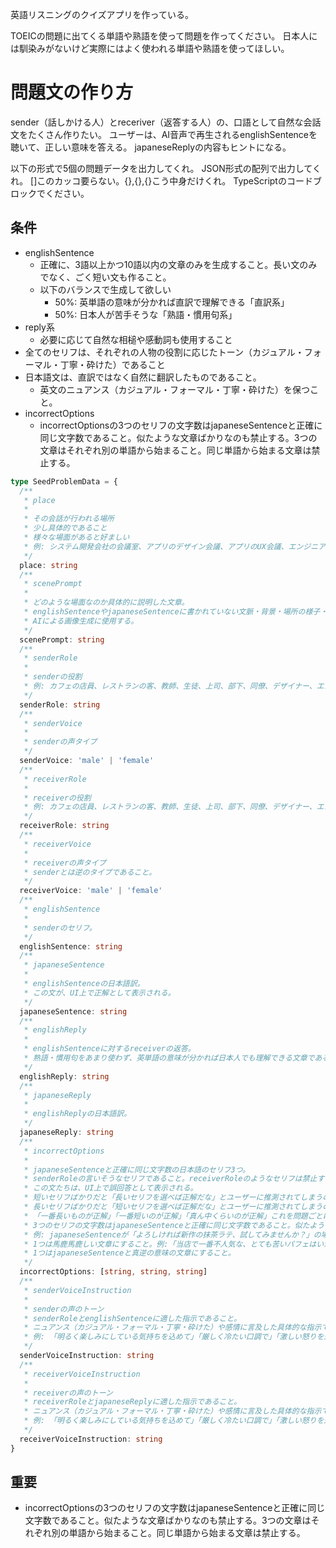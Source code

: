 英語リスニングのクイズアプリを作っている。

TOEICの問題に出てくる単語や熟語を使って問題を作ってください。
日本人には馴染みがないけど実際にはよく使われる単語や熟語を使ってほしい。

# 問題文の作り方

sender（話しかける人）とreceriver（返答する人）の、口語として自然な会話文をたくさん作りたい。
ユーザーは、AI音声で再生されるenglishSentenceを聴いて、正しい意味を答える。
japaneseReplyの内容もヒントになる。

以下の形式で5個の問題データを出力してくれ。
JSON形式の配列で出力してくれ。
[]このカッコ要らない。{},{},{}こう中身だけくれ。
TypeScriptのコードブロックでください。

## 条件

- englishSentence
  - 正確に、3語以上かつ10語以内の文章のみを生成すること。長い文のみでなく、ごく短い文も作ること。
  - 以下のバランスで生成して欲しい
    - 50%: 英単語の意味が分かれば直訳で理解できる「直訳系」
    - 50%: 日本人が苦手そうな「熟語・慣用句系」
- reply系
  - 必要に応じて自然な相槌や感動詞も使用すること
- 全てのセリフは、それぞれの人物の役割に応じたトーン（カジュアル・フォーマル・丁寧・砕けた）であること
- 日本語文は、直訳ではなく自然に翻訳したものであること。
  - 英文のニュアンス（カジュアル・フォーマル・丁寧・砕けた）を保つこと。
- incorrectOptions
  - incorrectOptionsの3つのセリフの文字数はjapaneseSentenceと正確に同じ文字数であること。似たような文章ばかりなのも禁止する。3つの文章はそれぞれ別の単語から始まること。同じ単語から始まる文章は禁止する。

```TypeScript
type SeedProblemData = {
  /**
   * place
   *
   * その会話が行われる場所
   * 少し具体的であること
   * 様々な場面があると好ましい
   * 例: システム開発会社の会議室、アプリのデザイン会議、アプリのUX会議、エンジニアの会議、ビジネスのミーティング、カフェのカウンター、レストランの入り口、コンビニのレジ、ホテルのフロント、空港の搭乗ゲート、駅の改札前、バス停のベンチ、病院の待合室、学校の教室、会社の会議室、スーパーの試食コーナー、公園のベンチ、観光地のチケット売り場、図書館の受付、映画館のチケットカウンター、郵便局の窓口、銀行のATM前、ショッピングモールのフードコート
   */
  place: string
  /**
   * scenePrompt
   *
   * どのような場面なのか具体的に説明した文章。
   * englishSentenceやjapaneseSentenceに書かれていない文脈・背景・場所の様子・登場人物の動機を言語化すること。
   * AIによる画像生成に使用する。
   */
  scenePrompt: string
  /**
   * senderRole
   *
   * senderの役割
   * 例: カフェの店員、レストランの客、教師、生徒、上司、部下、同僚、デザイナー、エンジニア、プロジェクトマネージャー、母親、父親、息子、娘
   */
  senderRole: string
  /**
   * senderVoice
   *
   * senderの声タイプ
   */
  senderVoice: 'male' | 'female'
  /**
   * receiverRole
   *
   * receiverの役割
   * 例: カフェの店員、レストランの客、教師、生徒、上司、部下、同僚、デザイナー、エンジニア、プロジェクトマネージャー、母親、父親、息子、娘
   */
  receiverRole: string
  /**
   * receiverVoice
   *
   * receiverの声タイプ
   * senderとは逆のタイプであること。
   */
  receiverVoice: 'male' | 'female'
  /**
   * englishSentence
   *
   * senderのセリフ。
   */
  englishSentence: string
  /**
   * japaneseSentence
   *
   * englishSentenceの日本語訳。
   * この文が、UI上で正解として表示される。
   */
  japaneseSentence: string
  /**
   * englishReply
   *
   * englishSentenceに対するreceiverの返答。
   * 熟語・慣用句をあまり使わず、英単語の意味が分かれば日本人でも理解できる文章であること。
   */
  englishReply: string
  /**
   * japaneseReply
   *
   * englishReplyの日本語訳。
   */
  japaneseReply: string
  /**
   * incorrectOptions
   *
   * japaneseSentenceと正確に同じ文字数の日本語のセリフ3つ。
   * senderRoleの言いそうなセリフであること。receiverRoleのようなセリフは禁止する。
   * この文たちは、UI上で誤回答として表示される。
   * 短いセリフばかりだと「長いセリフを選べば正解だな」とユーザーに推測されてしまうのでやめてほしい。
   * 長いセリフばかりだと「短いセリフを選べば正解だな」とユーザーに推測されてしまうのでやめてほしい。
   * 「一番長いものが正解」「一番短いのが正解」「真ん中くらいのが正解」これを問題ごとにバラけさせてほしい。
   * 3つのセリフの文字数はjapaneseSentenceと正確に同じ文字数であること。似たような文章ばかりなのも禁止する。3つの文章はそれぞれ別の単語から始まること。同じ単語から始まる文章は禁止する。
   * 例: japaneseSentenceが「よろしければ新作の抹茶ラテ、試してみませんか？」の場合には「すみません、抹茶のラテは売り切れてしまいました。」「抹茶のラテはありませんが、通常のカフェラテならございます。」「このバナナパフェが当店の一番人気でございます。」などを生成すること。
   * 1つは馬鹿馬鹿しい文章にすること。例:「当店で一番不人気な、とても苦いパフェはいかがですか？」「全て期限切れの食材で作ったパフェはいかがですか？本日限定ですよ！」
   * 1つはjapaneseSentenceと真逆の意味の文章にすること。
   */
  incorrectOptions: [string, string, string]
  /**
   * senderVoiceInstruction
   *
   * senderの声のトーン
   * senderRoleとenglishSentenceに適した指示であること。
   * ニュアンス（カジュアル・フォーマル・丁寧・砕けた）や感情に言及した具体的な指示であること
   * 例: 「明るく楽しみにしている気持ちを込めて」「厳しく冷たい口調で」「激しい怒りを込めて」「親切で落ち着いた丁寧な話し方」「カジュアルで親しみやすく、元気そうに」
   */
  senderVoiceInstruction: string
  /**
   * receiverVoiceInstruction
   *
   * receiverの声のトーン
   * receiverRoleとjapaneseReplyに適した指示であること。
   * ニュアンス（カジュアル・フォーマル・丁寧・砕けた）や感情に言及した具体的な指示であること
   * 例: 「明るく楽しみにしている気持ちを込めて」「厳しく冷たい口調で」「激しい怒りを込めて」「親切で落ち着いた丁寧な話し方」「カジュアルで親しみやすく、元気そうに」
   */
  receiverVoiceInstruction: string
}
```

## 重要

- incorrectOptionsの3つのセリフの文字数はjapaneseSentenceと正確に同じ文字数であること。似たような文章ばかりなのも禁止する。3つの文章はそれぞれ別の単語から始まること。同じ単語から始まる文章は禁止する。
